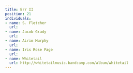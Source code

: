 ```yaml
---
title: Err II
position: 21
individuals:
- name: S. Fletcher
  url: 
- name: Jacob Grady
  url: 
- name: Airin Murphy
  url: 
- name: Iris Rose Page
  url: 
- name: Whitetail
  url: http://whitetailmusic.bandcamp.com/album/whitetail
---
```


